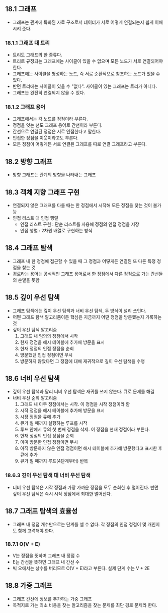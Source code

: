 ## 18.1 그래프
- 그래프는 관계에 특화된 자료 구조로서 데이터가 서로 어떻게 연결되는지 쉽게 이해시켜 준다.

### 18.1.1 그래프 대 트리
- 트리도 그래프의 한 종류다.
- 트리로 규정되는 그래프에는 사이클이 있을 수 없으며 모든 노드가 서로 연결되어야 한다.
- 그래프에는 사이클을 형성하는 노드, 즉 서로 순환적으로 참조하는 노드가 있을 수 있다.
- 반면 트리에는 사이클이 있을 수 "없다". 사이클이 있는 그래프는 트리가 아니다.
- 그래프는 완전히 연결되지 않을 수 있다.

### 18.1.2 그래프 용어
- 그래프에서는 각 노드를 정점이라 부른다.
- 정점을 잇는 선도 그래프 용어로 간선이라 부른다.
- 간선으로 연결된 정점은 서로 인접한다고 말한다.
- 인접한 정점을 이웃이라고도 부른다.
- 모든 정점이 어떻게든 서로 연결된 그래프를 따로 연결 그래프라고 부른다.

## 18.2 방향 그래프
- 방향 그래프는 관계의 방향을 나타내는 그래프

## 18.3 객체 지향 그래프 구현
- 연결되지 않은 그래프를 다룰 때는 한 정점에서 시작해 모든 정점을 찾는 것이 불가능
- 인접 리스트 대 인접 행렬
	- 인접 리스트 구현 : 단순 리스트를 사용해 정점의 인접 정점을 저장
	- 인접 행렬 : 2차원 배열로 구현하는 방식

## 18.4 그래프 탐색
- 그래프 내 한 정점에 접근할 수 있을 때 그 정점과 어떻게든 연결된 또 다른 특정 정점을 찾는 것
- 경로라는 용어는 공식적인 그래프 용어로서 한 정점에서 다른 정점으로 가는 간선들의 순열을 뜻함

## 18.5 깊이 우선 탐색
- 그래프 탐색에는 깊이 우선 탐색과 너비 우선 탐색, 두 방식이 널리 쓰인다.
- 어떤 그래프 탐색 알고리즘이든 핵심은 지금까지 어떤 정점을 방문했는지 기록하는 것
- 깊이 우선 탐색 알고리즘
	1. 그래프 내 임의의 정점에서 시작
	2. 현재 정점을 해시 테이블에 추가해 방문을 표시
	3. 현재 정점의 인접 정점을 순회
	4. 방문했던 인접 정점이면 무시
	5. 방문하지 않았다면 그 정점에 대해 재귀적으로 깊이 우선 탐색을 수행

## 18.6 너비 우선 탐색
- 깊이 우선 탐색과 달리 너비 우선 탐색은 재귀를 쓰지 않는다. 큐로 문제를 해결
- 너비 우선 순회 알고리즘
	1. 그래프 내 아무 정점에서는 시작. 이 정점을 시작 정점이라 함
	2. 시작 정점을 해시 테이블에 추가해 방문을 표시
	3. 시장 정점을 큐에 추가
	4. 큐가 빌 때까지 실행하는 루프를 시작
	5. 루프 안에서 큐의 첫 번째 정점을 삭제. 이 정점을 현재 정점이라 부른다.
	6. 현재 정점의 인접 정점을 순회
	7. 이미 방문한 인접 정점이면 무시
	8. 아직 방문하지 않은 인접 정점이면 해시 테이블에 추가해 방문했다고 표시한 후 큐에 추가
	9. 큐가 빌 때까지 루프(4단계부터) 반복

### 18.6.3 깊이 우선 탐색 대 너비 우선 탐색
- 너비 우선 탐색은 시작 정점과 가장 가까운 정점을 모두 순회한 후 멀어진다. 반면 깊이 우선 탐색은 즉시 시작 정점에서 최대한 멀어진다.

## 18.7 그래프 탐색의 효율성
- 그래프 내 정점 개수만으로는 단계를 셀 수 없다. 각 정점의 인접 정점이 몇 개인지도 함께 고려해야 한다.

### 18.7.1 O(V + E)
- V는 정점을 뜻하며 그래프 내 정점 수
- E는 간선을 뜻하면 그래프 내 간선 수
- 빅 오에서는 상수를 버리므르 O(V + E)라고 부른다. 실제 단계 수는 V + 2E

## 18.8 가중 그래프
- 그래프 간선에 정보를 추가하는 가중 그래프
- 목적지로 가는 최소 비용을 찾는 알고리즘을 찾는 문제를 최단 경로 문제라 한다.